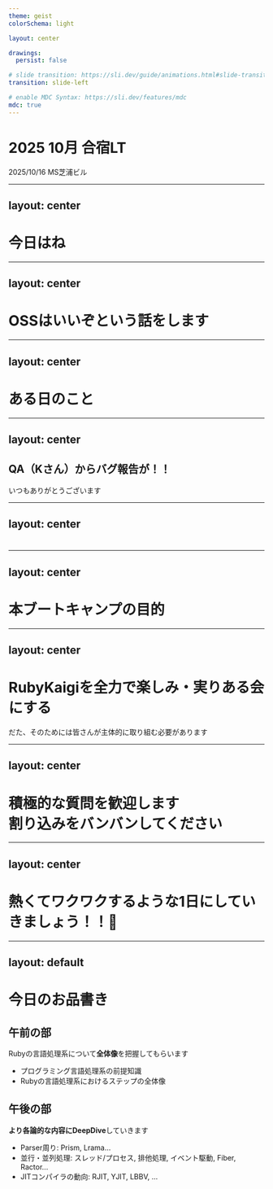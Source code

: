 ```yaml
---
theme: geist
colorSchema: light

layout: center

drawings:
  persist: false

# slide transition: https://sli.dev/guide/animations.html#slide-transitions
transition: slide-left

# enable MDC Syntax: https://sli.dev/features/mdc
mdc: true
---
```


# 2025 10月 合宿LT

2025/10/16 MS芝浦ビル

---
layout: center
---

# 今日はね



---
layout: center
---

# OSSはいいぞという話をします

---
layout: center
---

# ある日のこと 



---
layout: center
---

## QA（Kさん）からバグ報告が！！
<p>いつもありがとうございます</p>


---
layout: center
---

# 

---
layout: center
---

# 本ブートキャンプの目的


---
layout: center
---

# RubyKaigiを全力で楽しみ・実りある会にする

<p class='text-2xl' v-click>だた、そのためには皆さんが主体的に取り組む必要があります</p>

---
layout: center
---

# 積極的な質問を歓迎します<br>割り込みをバンバンしてください




---
layout: center
---

# 熱くてワクワクするような1日にしていきましょう！！💪


---
layout: default
---

# 今日のお品書き
<v-click>
  <h2> 午前の部 </h2>
  <p class="text-2xl text-black">Rubyの言語処理系について<strong>全体像</strong>を把握してもらいます</p>
  <v-click>
    <ul class="text-xl">
      <li>プログラミング言語処理系の前提知識</li>
      <li>Rubyの言語処理系におけるステップの全体像</li>
    </ul>
  </v-click>
</v-click>

<v-click>
  <h2> 午後の部 </h2>
  <p class="text-2xl text-black"><strong>より各論的な内容にDeepDive</strong>していきます</p>
  <v-click>
    <ul class="text-xl">
      <li>Parser周り: Prism, Lrama...</li>
      <li>並行・並列処理: スレッド/プロセス, 排他処理, イベント駆動, Fiber, Ractor...</li>
      <li>JITコンパイラの動向: RJIT, YJIT, LBBV, ...</li>
    </ul>
  </v-click>
</v-click>


